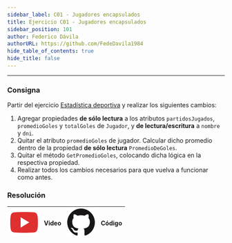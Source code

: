 ```yaml
---
sidebar_label: C01 - Jugadores encapsulados
title: Ejercicio C01 - Jugadores encapsulados
sidebar_position: 101
author: Federico Dávila
authorURL: https://github.com/FedeDavila1984
hide_table_of_contents: true
hide_title: false
---
```

---

### Consigna
Partir del ejercicio [Estadística deportiva](../../06-colecciones/Ejercicios/C01-estadistica-deportiva.md) y realizar los siguientes cambios:

1. Agregar propiedades **de sólo lectura** a los atributos `partidosJugados`, `promedioGoles` y `totalGoles` de `Jugador`, y **de lectura/escritura** a `nombre` y `dni`.
2. Quitar el atributo `promedioGoles` de jugador. Calcular dicho promedio dentro de la propiedad **de sólo lectura** `PromedioDeGoles`.
3. Quitar el método `GetPromedioGoles`, colocando dicha lógica en la respectiva propiedad.
4. Realizar todos los cambios necesarios para que vuelva a funcionar como antes.

### Resolución
| ![img](/base/youtube.svg) | Video | ![img](/base/github.svg) | Código |
| :-----------------------: | :---: | :----------------------: | :----: |
